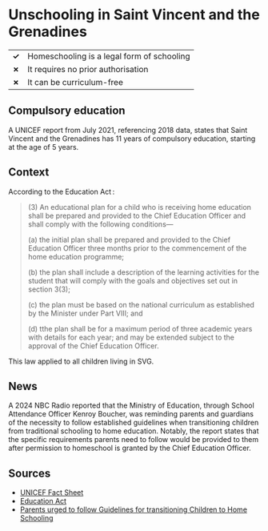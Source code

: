 # Unschooling in Saint Vincent and the Grenadines

|       |                                            |
| ----- | ------------------------------------------ |
| **✓** | Homeschooling is a legal form of schooling |
| **✗** | It requires no prior authorisation         |
| **✗** | It can be curriculum-free                  |

## Compulsory education

A UNICEF report from July 2021, referencing 2018 data, states that Saint Vincent
and the Grenadines has 11 years of compulsory education, starting at the age of
5 years.

## Context

According to the Education Act :

> (3) An educational plan for a child who is receiving home education shall be prepared and provided to the Chief Education Officer
> and shall comply with the following conditions—
>
> (a) the initial plan shall be prepared and provided to the Chief Education Officer three months prior to the commencement
> of the home education programme;
>
> (b) the plan shall include a description of the learning activities for the student that will comply with the goals and objectives
> set out in section 3(3);
>
> (c) the plan must be based on the national curriculum as established by the Minister under Part VIII; and
>
> (d) tthe plan shall be for a maximum period of three academic years with details for each year;
> and may be extended subject to the approval of the Chief Education Officer.

This law applied to all children living in SVG.

## News

A 2024 NBC Radio reported that the Ministry of Education, through School Attendance Officer Kenroy Boucher,
was reminding parents and guardians of the necessity to follow established guidelines when transitioning children from traditional schooling to home education.
Notably, the report states that the specific requirements parents need to follow would be provided to them after permission to homeschool is granted by the Chief Education Officer.

## Sources

- [UNICEF Fact Sheet](https://www.unicef.org/easterncaribbean/media/2941/file/GenU%20SVG%20Fact%20sheet.pdf)
- [Education Act](http://education.gov.vc/education/images/PDF/education_act_2006.pdf)
- [Parents urged to follow Guidelines for transitioning Children to Home Schooling](https://www.nbcsvg.com/2024/09/23/parents-urged-to-follow-guidelines-for-transitioning-children-to-home-schooling/)
